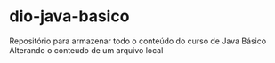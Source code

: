 # dio-java-basico
Repositório para armazenar todo o conteúdo do curso de Java Básico
Alterando o conteudo de um arquivo local

